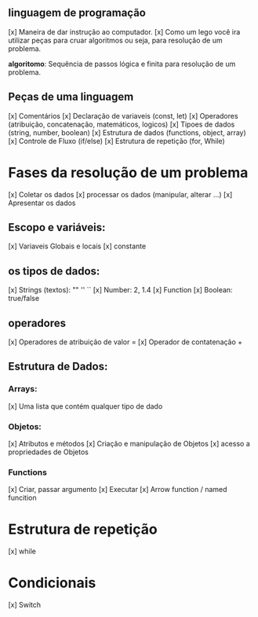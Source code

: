 ## linguagem de programação

[x]  Maneira de dar instrução ao computador.
[x] Como um lego você ira utilizar peças para cruar algoritmos ou seja, para resolução de um problema.

**algoritomo**: Sequência de passos lógica e finita para resolução de um problema.

## Peças de uma linguagem 

[x] Comentários
[x] Declaração de variaveis (const, let)
[x] Operadores (atribuição, concatenação, matemáticos, logicos)
[x] Tipoes de dados (string, number, boolean)
[x] Estrutura de dados (functions, object, array)
[x] Controle de Fluxo (if/else)
[x] Estrutura de repetição (for, While)

# Fases da resolução de um problema

[x] Coletar os dados
[x] processar os dados (manipular, alterar ...)
[x] Apresentar os dados

## Escopo e variáveis:

[x] Variaveis Globais e locais
[x] constante

## os tipos de dados:

[x] Strings (textos): "" '' ``
[x] Number: 2, 1.4
[x] Function
[x] Boolean: true/false

## operadores 

[x] Operadores de atribuição de valor =
[x] Operador de contatenação +

## Estrutura de Dados:

### Arrays:

[x] Uma lista que contém qualquer tipo de dado

### Objetos:

[x] Atributos e métodos
[x] Criação e manipulação de Objetos
[x] acesso a propriedades de Objetos

### Functions

[x] Criar, passar argumento
[x] Executar
[x] Arrow function / named funcition

# Estrutura de repetição

[x] while

# Condicionais

[x] Switch